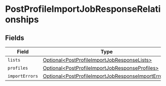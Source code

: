 # PostProfileImportJobResponseRelationships


## Fields

| Field                                                                                                                      | Type                                                                                                                       | Required                                                                                                                   | Description                                                                                                                |
| -------------------------------------------------------------------------------------------------------------------------- | -------------------------------------------------------------------------------------------------------------------------- | -------------------------------------------------------------------------------------------------------------------------- | -------------------------------------------------------------------------------------------------------------------------- |
| `lists`                                                                                                                    | [Optional\<PostProfileImportJobResponseLists>](../../models/components/PostProfileImportJobResponseLists.md)               | :heavy_minus_sign:                                                                                                         | N/A                                                                                                                        |
| `profiles`                                                                                                                 | [Optional\<PostProfileImportJobResponseProfiles>](../../models/components/PostProfileImportJobResponseProfiles.md)         | :heavy_minus_sign:                                                                                                         | N/A                                                                                                                        |
| `importErrors`                                                                                                             | [Optional\<PostProfileImportJobResponseImportErrors>](../../models/components/PostProfileImportJobResponseImportErrors.md) | :heavy_minus_sign:                                                                                                         | N/A                                                                                                                        |